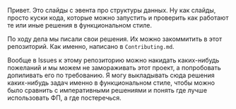 Привет. Это слайды с эвента про структуры данных. Ну как слайды, просто куски кода, которые можно запустить и проверить как работают те или иные решения в функциональном стиле.

По ходу дела мы писали свои решения. Их можно закоммитить в этот репозиторий. Как именно, написано в `Contributing.md`.

Вообще в Issues к этому репозиторию можно накидать каких-нибудь пожеланий и мы можем не замораживать этот проект, а попробовать допиливать его по требованию. Я могу выкладывать сюда решения каких-нибудь задач именно в функциональном стиле, чтобы можно было сравнить с императивными решениями и понять где лучше использовать ФП, а где постеречься.
